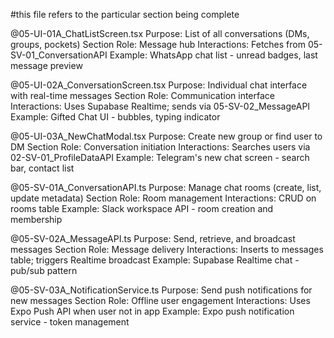 #this file refers to the particular section being complete 

@05-UI-01A_ChatListScreen.tsx
Purpose: List of all conversations (DMs, groups, pockets)
Section Role: Message hub
Interactions: Fetches from 05-SV-01_ConversationAPI
Example: WhatsApp chat list - unread badges, last message preview

@05-UI-02A_ConversationScreen.tsx
Purpose: Individual chat interface with real-time messages
Section Role: Communication interface
Interactions: Uses Supabase Realtime; sends via 05-SV-02_MessageAPI
Example: Gifted Chat UI - bubbles, typing indicator

@05-UI-03A_NewChatModal.tsx
Purpose: Create new group or find user to DM
Section Role: Conversation initiation
Interactions: Searches users via 02-SV-01_ProfileDataAPI
Example: Telegram's new chat screen - search bar, contact list

@05-SV-01A_ConversationAPI.ts
Purpose: Manage chat rooms (create, list, update metadata)
Section Role: Room management
Interactions: CRUD on rooms table
Example: Slack workspace API - room creation and membership

@05-SV-02A_MessageAPI.ts
Purpose: Send, retrieve, and broadcast messages
Section Role: Message delivery
Interactions: Inserts to messages table; triggers Realtime broadcast
Example: Supabase Realtime chat - pub/sub pattern

@05-SV-03A_NotificationService.ts
Purpose: Send push notifications for new messages
Section Role: Offline user engagement
Interactions: Uses Expo Push API when user not in app
Example: Expo push notification service - token management
